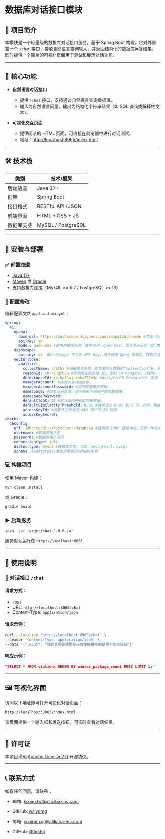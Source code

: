 # 数据库对话接口模块

## 📌 项目简介

本模块是一个轻量级的数据库对话接口服务，基于 Spring Boot 构建。它对外暴露一个 `/chat` 接口，接收自然语言查询输入，并返回结构化的数据库问答结果。同时提供一个简单的可视化页面用于测试和展示对话功能。

---

## 🧩 核心功能

- **自然语言对话接口**
    - 提供 `/chat` 接口，支持通过自然语言查询数据库。
    - 输入为自然语言问题，输出为结构化字符串结果（如 SQL 查询或解释性文本）。

- **可视化交互页面**
    - 提供简洁的 HTML 页面，可直接在浏览器中进行对话测试。
    - 地址：[http://localhost:8065/index.html](http://localhost:8065/index.html)

---

## 🛠 技术栈

| 类别       | 技术/框架             |
|------------|------------------------|
| 后端语言   | Java 17+               |
| 框架       | Spring Boot            |
| 接口格式   | RESTful API (JSON)     |
| 前端界面   | HTML + CSS + JS        |
| 数据库支持 | MySQL / PostgreSQL     |

---

## 🚀 安装与部署

### ✅ 前置依赖

- [Java 17+](https://www.oracle.com/java/technologies/javase-jdk17-downloads.html)
- [Maven](https://maven.apache.org/) 或 [Gradle](https://gradle.org/)
- 支持数据库连接（MySQL >= 5.7 / PostgreSQL >= 13）

### 🔧 配置修改

编辑配置文件 `application.yml`：

```yaml
spring:
  ai:
    openai:
      base-url: https://dashscope.aliyuncs.com/compatible-mode #类似 OpenAI 接口风格的兼容地址，这里指向的是阿里云 DashScope 的兼容接口。
      api-key: sk
      model: qwen-max #使用的模型名称，推荐使用：qwen-max: 适合复杂任务（如 NL2SQL）qwen-plus: 平衡性能与成本
    dashscope:
      api-key: sk  #DashScope 平台的 API Key，用于调用 Qwen 等模型。获取方式：登录 DashScope 控制台 → 查看或创建 API Key。
    vectorstore:
      analytic:
        collectName: chatbi #向量集合名称，即你要写入数据的“collection”名，例如 chatbi
        regionId: cn-hangzhou #实例所在的区域 ID，比如 cn-hangzhou（杭州）、cn-beijing（北京）等。
        dbInstanceId: gp-bp11vjucxhw757v9p #AnalyticDB PostgreSQL 实例 ID，例如 gp-bp11vjucxhw757v9p
        managerAccount: #实例的管理员账号。
        managerAccountPassword: #实例的管理员密码。
        namespace: #命名空间信息，用于隔离不同用户的向量数据
        namespacePassword:
        defaultTopK: 10 #默认返回的相似向量数量。
        defaultSimilarityThreshold: 0.01 #通常设为 0.01 到 0.75 之间，根据实际效果调整。
        accessKeyId: #阿里云主账号或 RAM 用户的 AK 信息
        accessKeySecret:
chatbi:
  dbconfig:
    url: jdbc:mysql://host:port/database #数据库 JDBC 连接地址，示例：MySQL: jdbc:mysql://host:port/databasePostgreSQL: jdbc:postgresql://host:port/database
    username: #数据库用户名
    password: #数据库用户密码
    connectiontype: jdbc
    dialecttype: mysql #数据库类型，可选：postgresql、mysql
    schema: #postgresql类型所需要的schema名称
```

### 💻 构建项目

使用 Maven 构建：

```bash
mvn clean install
```

或 Gradle：

```bash
gradle build
```

### ▶️ 启动服务

```bash
java -jar target/chat-1.0.0.jar
```

服务默认运行在 `http://localhost:8065`

---

## 🧪 使用说明

### 💬 对话接口 `/chat`

#### 请求方式：
- `POST`
- URL: `http://localhost:8065/chat`
- Content-Type: `application/json`

#### 请求示例：

```bash
curl --location 'http://localhost:8065/chat' \
--header 'Content-Type: application/json' \
--data '{"input": "我的菜鸟驿站里冬天收件数最多的是哪个菜鸟驿站"}'
```

#### 响应示例：

```json
"SELECT * FROM stations ORDER BY winter_package_count DESC LIMIT 1;"
```

---

## 🖼 可视化界面

访问以下地址即可打开可视化对话页面：

```
http://localhost:8065/index.html
```

该页面提供一个输入框和发送按钮，可实时查看对话结果。

---

## 📄 许可证

本项目采用 [Apache License 2.0](https://www.apache.org/licenses/LICENSE-2.0) 开源协议。

---

## 📞 联系方式

如有任何问题，请联系：
- 邮箱: kunan.lw@alibaba-inc.com
- GitHub: [willyomg](https://github.com/willyomg)

- 邮箱: xuqirui.xqr@alibaba-inc.com
- GitHub: [littleahri](https://github.com/littleahri)


